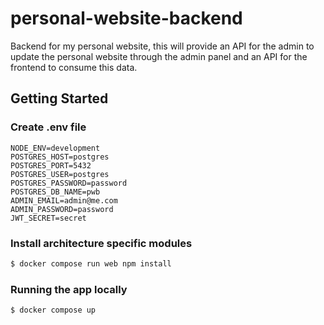 # personal-website-backend

Backend for my personal website, this will provide an API for the admin to update the personal website through the admin panel and an API for the frontend to consume this data.

## Getting Started

### Create .env file

```
NODE_ENV=development
POSTGRES_HOST=postgres
POSTGRES_PORT=5432
POSTGRES_USER=postgres
POSTGRES_PASSWORD=password
POSTGRES_DB_NAME=pwb
ADMIN_EMAIL=admin@me.com
ADMIN_PASSWORD=password
JWT_SECRET=secret
```

### Install architecture specific modules

```bash
$ docker compose run web npm install
```

### Running the app locally

```bash
$ docker compose up
```
